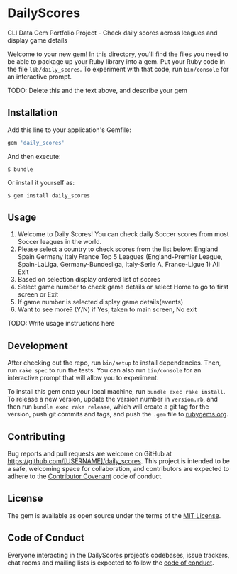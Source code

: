 # DailyScores

CLI Data Gem Portfolio Project - Check daily scores across leagues and display game details

Welcome to your new gem! In this directory, you'll find the files you need to be able to package up your Ruby library into a gem. Put your Ruby code in the file `lib/daily_scores`. To experiment with that code, run `bin/console` for an interactive prompt.

TODO: Delete this and the text above, and describe your gem

## Installation

Add this line to your application's Gemfile:

```ruby
gem 'daily_scores'
```

And then execute:

    $ bundle

Or install it yourself as:

    $ gem install daily_scores

## Usage

1. Welcome to Daily Scores!
  You can check daily Soccer scores from most Soccer leagues in the world.
2. Please select a country to check scores from the list below:
  England
  Spain
  Germany
  Italy
  France
  Top 5 Leagues (England-Premier League, Spain-LaLiga, Germany-Bundesliga, Italy-Serie A, France-Ligue 1)
  All
  Exit
3. Based on selection display ordered list of scores
4. Select game number to check game details or select Home to go to first screen or Exit
5. If game number is selected display game details(events)
6. Want to see more? (Y/N) if Yes, taken to main screen, No exit



TODO: Write usage instructions here

## Development

After checking out the repo, run `bin/setup` to install dependencies. Then, run `rake spec` to run the tests. You can also run `bin/console` for an interactive prompt that will allow you to experiment.

To install this gem onto your local machine, run `bundle exec rake install`. To release a new version, update the version number in `version.rb`, and then run `bundle exec rake release`, which will create a git tag for the version, push git commits and tags, and push the `.gem` file to [rubygems.org](https://rubygems.org).

## Contributing

Bug reports and pull requests are welcome on GitHub at https://github.com/[USERNAME]/daily_scores. This project is intended to be a safe, welcoming space for collaboration, and contributors are expected to adhere to the [Contributor Covenant](http://contributor-covenant.org) code of conduct.

## License

The gem is available as open source under the terms of the [MIT License](https://opensource.org/licenses/MIT).

## Code of Conduct

Everyone interacting in the DailyScores project’s codebases, issue trackers, chat rooms and mailing lists is expected to follow the [code of conduct](https://github.com/[USERNAME]/daily_scores/blob/master/CODE_OF_CONDUCT.md).
